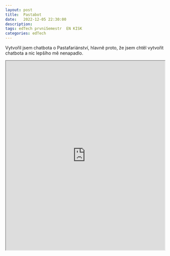 ```yaml
---
layout: post
title:  Pastabot
date:   2022-12-05 22:30:00
description: 
tags: edTech prvniSemestr  EN KISK
categories: edTech
---
```


Vytvořil jsem chatbota o Pastafariánství, hlavně proto, že jsem chtěl vytvořit chatbota a nic lepšího mě nenapadlo.

<iframe src="https://webbot.me/1eaa3a94804d70a3d909b216451477e928ab2e00418201fdb59c473928504970" width="100%" height="600"></iframe>